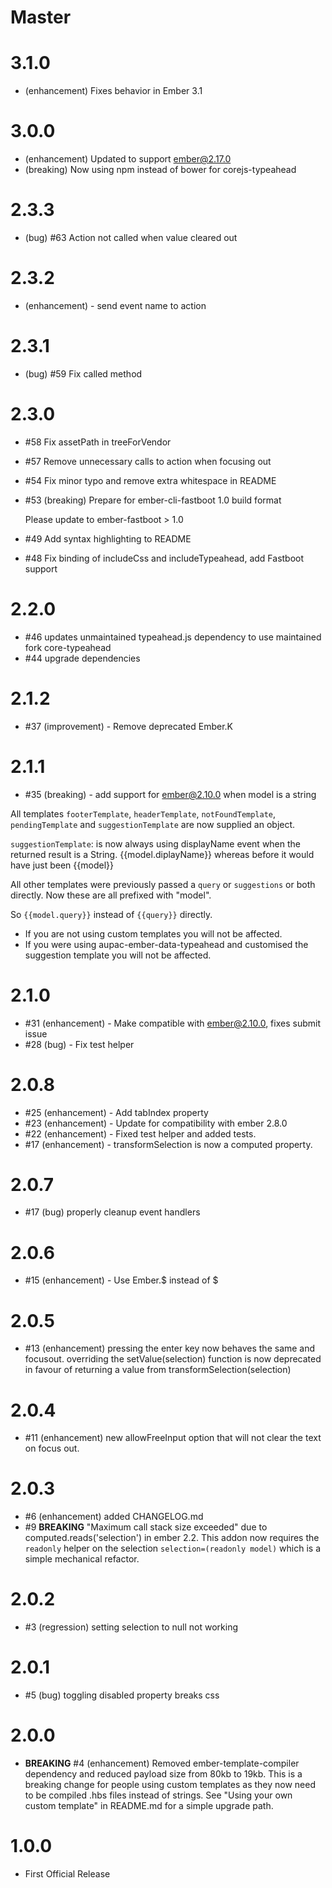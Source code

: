 # Master

# 3.1.0
* (enhancement) Fixes behavior in Ember 3.1

# 3.0.0
* (enhancement) Updated to support ember@2.17.0
* (breaking) Now using npm instead of bower for corejs-typeahead

# 2.3.3
* (bug) #63 Action not called when value cleared out

# 2.3.2
* (enhancement) - send event name to action

# 2.3.1

* (bug) #59 Fix called method

# 2.3.0

* #58 Fix assetPath in treeForVendor
* #57 Remove unnecessary calls to action when focusing out
* #54 Fix minor typo and remove extra whitespace in README
* #53 (breaking) Prepare for ember-cli-fastboot 1.0 build format

  Please update to ember-fastboot > 1.0

* #49 Add syntax highlighting to README
* #48 Fix binding of includeCss and includeTypeahead, add Fastboot support

# 2.2.0

* #46 updates unmaintained typeahead.js dependency to use maintained fork core-typeahead
* #44 upgrade dependencies

# 2.1.2

* #37 (improvement) - Remove deprecated Ember.K

# 2.1.1
* #35 (breaking) - add support for ember@2.10.0 when model is a string

All templates `footerTemplate`, `headerTemplate`, `notFoundTemplate`, `pendingTemplate` and `suggestionTemplate` are now supplied an object.

`suggestionTemplate`: is now always using displayName event when the returned result is a String.
{{model.diplayName}} whereas before it would have just been {{model}}

All other templates were previously passed a `query` or `suggestions` or both directly.
Now these are all prefixed with "model".

So `{{model.query}}` instead of `{{query}}` directly.

* If you are not using custom templates you will not be affected.
* If you were using aupac-ember-data-typeahead and customised the suggestion template you will not be affected.

# 2.1.0
* #31 (enhancement) - Make compatible with ember@2.10.0, fixes submit issue
* #28 (bug) - Fix test helper

# 2.0.8
* #25 (enhancement) - Add tabIndex property
* #23 (enhancement) - Update for compatibility with ember 2.8.0
* #22 (enhancement) - Fixed test helper and added tests.
* #17 (enhancement) - transformSelection is now a computed property.

# 2.0.7
* #17 (bug) properly cleanup event handlers

# 2.0.6
* #15 (enhancement) - Use Ember.$ instead of $

# 2.0.5
* #13 (enhancement) pressing the enter key now behaves the same and focusout.
                    overriding the setValue(selection) function is now deprecated in favour of returning a value from transformSelection(selection)

# 2.0.4
* #11 (enhancement) new allowFreeInput option that will not clear the text on focus out.

# 2.0.3
* #6 (enhancement) added CHANGELOG.md
* #9 **BREAKING** "Maximum call stack size exceeded" due to computed.reads('selection') in ember 2.2.  This addon now requires the `readonly` helper on the selection `selection=(readonly model)` which is a simple mechanical refactor.

# 2.0.2
* #3 (regression) setting selection to null not working

# 2.0.1
* #5 (bug) toggling disabled property breaks css

# 2.0.0
* **BREAKING** #4 (enhancement) Removed ember-template-compiler dependency and reduced payload size from 80kb to 19kb. This is a breaking change for people using custom templates as they now need to be compiled .hbs files instead of strings.  See "Using your own custom template" in README.md for a simple upgrade path.

# 1.0.0
*  First Official Release
